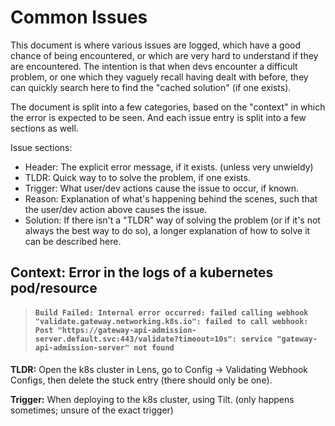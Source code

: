 # Common Issues

This document is where various issues are logged, which have a good chance of being encountered, or which are very hard to understand if they are encountered. The intention is that when devs encounter a difficult problem, or one which they vaguely recall having dealt with before, they can quickly search here to find the "cached solution" (if one exists).

The document is split into a few categories, based on the "context" in which the error is expected to be seen. And each issue entry is split into a few sections as well.

Issue sections:
* Header: The explicit error message, if it exists. (unless very unwieldy)
* TLDR: Quick way to to solve the problem, if one exists.
* Trigger: What user/dev actions cause the issue to occur, if known.
* Reason: Explanation of what's happening behind the scenes, such that the user/dev action above causes the issue.
* Solution: If there isn't a "TLDR" way of solving the problem (or if it's not always the best way to do so), a longer explanation of how to solve it can be described here.

## Context: Error in the logs of a kubernetes pod/resource

> #### `Build Failed: Internal error occurred: failed calling webhook "validate.gateway.networking.k8s.io": failed to call webhook: Post "https://gateway-api-admission-server.default.svc:443/validate?timeout=10s": service "gateway-api-admission-server" not found`

**TLDR:** Open the k8s cluster in Lens, go to Config -> Validating Webhook Configs, then delete the stuck entry (there should only be one).

**Trigger:** When deploying to the k8s cluster, using Tilt. (only happens sometimes; unsure of the exact trigger)